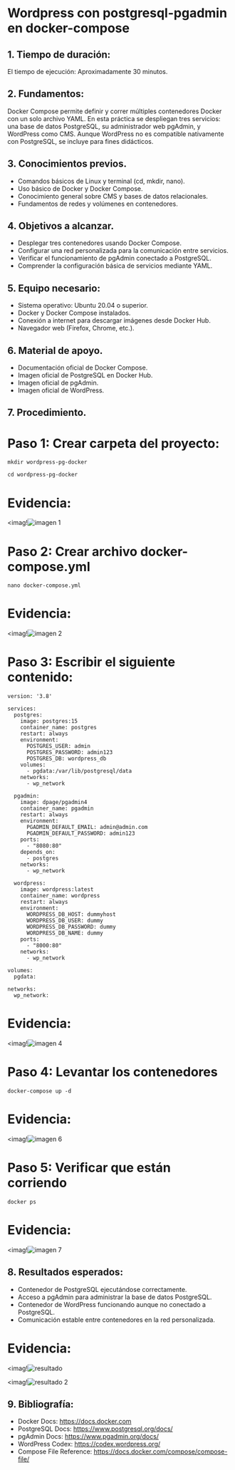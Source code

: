 # Wordpress con postgresql-pgadmin  en docker-compose
## 1. Tiempo de duración:
El tiempo de ejecución: Aproximadamente 30 minutos.
## 2. Fundamentos:
Docker Compose permite definir y correr múltiples contenedores Docker con un solo archivo YAML. En esta práctica se despliegan tres servicios: una base de datos PostgreSQL, su administrador web pgAdmin, y WordPress como CMS. Aunque WordPress no es compatible nativamente con PostgreSQL, se incluye para fines didácticos.
## 3. Conocimientos previos.
- Comandos básicos de Linux y terminal (cd, mkdir, nano).
- Uso básico de Docker y Docker Compose.
- Conocimiento general sobre CMS y bases de datos relacionales.
- Fundamentos de redes y volúmenes en contenedores.
## 4. Objetivos a alcanzar.
- Desplegar tres contenedores usando Docker Compose.
- Configurar una red personalizada para la comunicación entre servicios.
- Verificar el funcionamiento de pgAdmin conectado a PostgreSQL.
- Comprender la configuración básica de servicios mediante YAML.
## 5. Equipo necesario:
- Sistema operativo: Ubuntu 20.04 o superior.
- Docker y Docker Compose instalados.
- Conexión a internet para descargar imágenes desde Docker Hub.
- Navegador web (Firefox, Chrome, etc.).
## 6. Material de apoyo.
- Documentación oficial de Docker Compose.
- Imagen oficial de PostgreSQL en Docker Hub.
- Imagen oficial de pgAdmin.
- Imagen oficial de WordPress.
## 7. Procedimiento.
# Paso 1: Crear carpeta del proyecto:
````
mkdir wordpress-pg-docker
````
````
cd wordpress-pg-docker
````
# Evidencia:
<imag!![imagen 1](https://github.com/user-attachments/assets/61ac901c-223e-4e42-b7a3-10a99314d510)

# Paso 2: Crear archivo docker-compose.yml
````
nano docker-compose.yml
````
# Evidencia:
<imag!![imagen 2](https://github.com/user-attachments/assets/e6c98e1f-f04a-41ea-828c-a8801634e4a7)

# Paso 3: Escribir el siguiente contenido:
````
version: '3.8'

services:
  postgres:
    image: postgres:15
    container_name: postgres
    restart: always
    environment:
      POSTGRES_USER: admin
      POSTGRES_PASSWORD: admin123
      POSTGRES_DB: wordpress_db
    volumes:
      - pgdata:/var/lib/postgresql/data
    networks:
      - wp_network

  pgadmin:
    image: dpage/pgadmin4
    container_name: pgadmin
    restart: always
    environment:
      PGADMIN_DEFAULT_EMAIL: admin@admin.com
      PGADMIN_DEFAULT_PASSWORD: admin123
    ports:
      - "8080:80"
    depends_on:
      - postgres
    networks:
      - wp_network

  wordpress:
    image: wordpress:latest
    container_name: wordpress
    restart: always
    environment:
      WORDPRESS_DB_HOST: dummyhost
      WORDPRESS_DB_USER: dummy
      WORDPRESS_DB_PASSWORD: dummy
      WORDPRESS_DB_NAME: dummy
    ports:
      - "8000:80"
    networks:
      - wp_network

volumes:
  pgdata:

networks:
  wp_network:
````
# Evidencia:
<imag!![imagen 4](https://github.com/user-attachments/assets/1108a53e-fb12-4402-a3bd-1c7d34d340e2)

# Paso 4: Levantar los contenedores
````
docker-compose up -d
````
# Evidencia:
<imag!![imagen 6](https://github.com/user-attachments/assets/57c425bf-dc55-4bfb-8f84-6638de450331)

# Paso 5: Verificar que están corriendo
````
docker ps
````
# Evidencia:
<imag!![imagen 7](https://github.com/user-attachments/assets/95bc930d-3147-4a85-ac74-a204e59cc146)

## 8. Resultados esperados:
- Contenedor de PostgreSQL ejecutándose correctamente.
- Acceso a pgAdmin para administrar la base de datos PostgreSQL.
- Contenedor de WordPress funcionando aunque no conectado a PostgreSQL.
- Comunicación estable entre contenedores en la red personalizada.
# Evidencia:
<imag!![resultado](https://github.com/user-attachments/assets/a7361aec-ee0d-497f-9618-f31562ad8485)

<imag!![resultado 2](https://github.com/user-attachments/assets/fbfdf471-0013-412d-ab11-c4842b7e870a)

## 9. Bibliografía:
- Docker Docs: https://docs.docker.com
- PostgreSQL Docs: https://www.postgresql.org/docs/
- pgAdmin Docs: https://www.pgadmin.org/docs/
- WordPress Codex: https://codex.wordpress.org/
- Compose File Reference: https://docs.docker.com/compose/compose-file/




